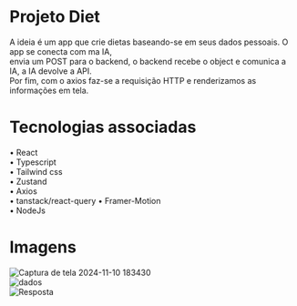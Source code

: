 ﻿# Projeto Diet
 A ideia é um app que crie dietas baseando-se em seus dados pessoais. O app se conecta com ma IA, </br>
 envia um POST para o backend, o backend recebe o object e comunica a IA, a IA devolve a API. </br>
 Por fim, com o axios faz-se a requisição HTTP e renderizamos as informações em tela.</br>

# Tecnologias associadas
• React </br>
• Typescript </br>
• Tailwind css </br>
• Zustand </br>
• Axios </br>
• tanstack/react-query
• Framer-Motion</br>
• NodeJs</br>

# Imagens
 
![Captura de tela 2024-11-10 183430](https://github.com/user-attachments/assets/fc2137e0-e698-4b76-8783-e50591171ced) </br>
![dados](https://github.com/user-attachments/assets/eded96bd-2faf-4d73-b7cf-052253e8be26) </br>
![Resposta](https://github.com/user-attachments/assets/d6b37ae7-acaf-474b-a202-07f286122d16)
